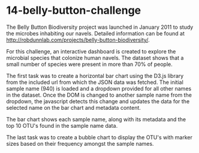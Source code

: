 # 14-belly-button-challenge

The Belly Button Biodiversity project was launched in January 2011 to study the microbes inhabiting our navels.  Detailed information can be found at http://robdunnlab.com/projects/belly-button-biodiversity/.

For this challenge, an interactive dashboard is created to explore the microbial species that colonize human navels.  The dataset shows that a small number of species were present in more than 70% of people.

The first task was to create a horizontal bar chart using the D3.js library from the included url from which the JSON data was fetched.  The initial sample name (940) is loaded and a dropdown provided for all other names in the dataset.  Once the DOM is changed to another sample name from the dropdown, the javascript detects this change and updates the data for the selected name on the bar chart and metadata content.

The bar chart shows each sample name, along with its metadata and the top 10 OTU's found in the sample name data.

The last task was to create a bubble chart to display the OTU's with marker sizes based on their frequency amongst the sample names.